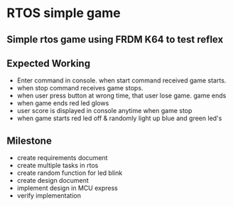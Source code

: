# RTOS simple game


## Simple rtos game using FRDM K64 to test reflex

## Expected Working
+ Enter command in console. when start command received game starts.
+ when stop command receives game stops.
+ when user press button at wrong time, that user lose game. game ends
+ when game ends red led glows   
+ user score is displayed in console anytime when game stop
+ when game starts red led off & randomly light up blue and green led's 

## Milestone
+ create requirements document
+ create multiple tasks in rtos
+ create random function for led blink   
+ create design document
+ implement design in MCU express
+ verify implementation
